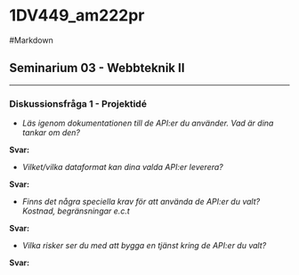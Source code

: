 1DV449_am222pr
==============
#Markdown
## Seminarium 03 - Webbteknik II
-------------

### Diskussionsfråga 1 - Projektidé


- *Läs igenom dokumentationen till de API:er du använder. Vad är dina tankar om den?*

**Svar:**

- *Vilket/vilka dataformat kan dina valda API:er leverera?*

**Svar:**

- *Finns det några speciella krav för att använda de API:er du valt? Kostnad, begränsningar e.c.t*

**Svar:**

- *Vilka risker ser du med att bygga en tjänst kring de API:er du valt?*

**Svar:**
